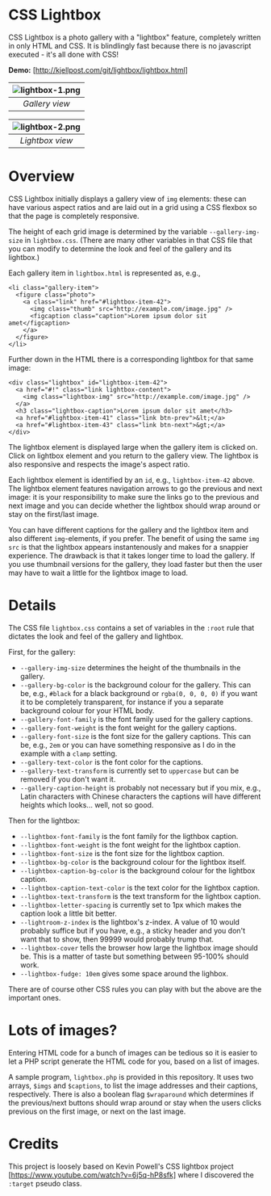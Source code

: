 # CSS Lightbox

CSS Lightbox is a photo gallery with a "lightbox" feature, completely
written in only HTML and CSS.  It is blindlingly fast because there
is no javascript executed - it's all done with CSS!

**Demo:** [http://kjellpost.com/git/lightbox/lightbox.html]



| ![lightbox-1.png](http://kjellpost.com/git/lightbox/lightbox-1.png) | 
|:--:| 
| *Gallery view* |

| ![lightbox-2.png](http://kjellpost.com/git/lightbox/lightbox-2.png) | 
|:--:| 
| *Lightbox view* |


# Overview

CSS Lightbox initially displays a gallery view of `img` elements: these can
have various aspect ratios and are laid out in a grid using a CSS flexbox so 
that the page is completely responsive.

The height of each grid image is determined by the variable
`--gallery-img-size` in `lightbox.css`.  (There are many other
variables in that CSS file that you can modify to determine the look and
feel of the gallery and its lightbox.)

Each gallery item in `lightbox.html` is represented as, e.g.,

```
<li class="gallery-item">
  <figure class="photo">
    <a class="link" href="#lightbox-item-42">
      <img class="thumb" src="http://example.com/image.jpg" />
      <figcaption class="caption">Lorem ipsum dolor sit amet</figcaption>
    </a>
  </figure>
</li>
```
Further down in the HTML there is a corresponding lightbox for that
same image:
```
<div class="lightbox" id="lightbox-item-42">
  <a href="#!" class="link lightbox-content">
    <img class="lightbox-img" src="http://example.com/image.jpg" />
  </a>
  <h3 class="lightbox-caption">Lorem ipsum dolor sit amet</h3>
  <a href="#lightbox-item-41" class="link btn-prev">&lt;</a>
  <a href="#lightbox-item-43" class="link btn-next">&gt;</a>
</div>
```
The lightbox element is displayed large when the gallery item is clicked on.
Click on lightbox element and you return to the gallery view.
The lightbox is also responsive and respects the image's aspect ratio.

Each lightbox element is identified by an `id`, e.g., `lightbox-item-42` above.
The lightbox element features navigation arrows to go the previous and next
image: it is your responsibility to make sure the links go to the previous
and next image and you can decide whether the lightbox should wrap around or
stay on the first/last image.

You can have different captions for the gallery and the lightbox item
and also different `img`-elements, if you prefer. The benefit of using the
same `img` `src` is that the lightbox appears instantenously and makes for
a snappier experience.  The drawback is that it takes longer time to load
the gallery.  If you use thumbnail versions for the gallery, they load faster
but then the user may have to wait a little for the lightbox image to load.

# Details

The CSS file `lightbox.css` contains a set of variables in the `:root`
rule that dictates the look and feel of the gallery and lightbox.

First, for the gallery:

- `--gallery-img-size` determines the height of the thumbnails in the gallery.
- `--gallery-bg-color` is the background colour for the gallery.  This can be,
e.g., `#black` for a black background or `rgba(0, 0, 0, 0)` if you want it to
be completely transparent, for instance if you a separate background colour
for your HTML body.
- `--gallery-font-family` is the font family used for the gallery captions.
- `--gallery-font-weight` is the font weight for the gallery captions.
- `--gallery-font-size` is the font size for the gallery captions.  This can
be, e.g., `2em` or you can have something responsive as I do in the example with
a `clamp` setting.
- `--gallery-text-color` is the font color for the captions.
- `--gallery-text-transform` is currently set to `uppercase` but can be removed
if you don't want it.
- `--gallery-caption-height` is probably not necessary but if you mix, e.g.,
Latin characters with Chinese characters the captions will have different
heights which looks... well, not so good.

Then for the lightbox:

- `--lightbox-font-family` is the font family for the ligthbox caption.
- `--lightbox-font-weight` is the font weight for the lightbox caption.
- `--lightbox-font-size` is the font size for the lightbox caption.
- `--lightbox-bg-color` is the background colour for the lightbox itself.
- `--lightbox-caption-bg-color` is the background colour for the lightbox caption.
- `--lightbox-caption-text-color` is the text color for the lightbox caption.
- `--lightbox-text-transform` is the text transform for the lightbox caption.
- `--lightbox-letter-spacing` is currently set to 1px which makes the caption look a little bit better.
- `--lightroom-z-index` is the lightbox's z-index.  A value of 10 would probably
suffice but if you have, e.g., a sticky header and you don't want that to show,
then 99999 would probably trump that.
- `--lightbox-cover` tells the browser how large the lightbox image should be.
This is a matter of taste but something between 95-100% should work.
- `--lightbox-fudge: 10em` gives some space around the lighbox.

There are of course other CSS rules you can play with but the above are the
important ones.

# Lots of images?

Entering HTML code for a bunch of images can be tedious so it is easier
to let a PHP script generate the HTML code for you, based on a list of images.

A sample program, `lightbox.php` is provided in this repository.  It uses
two arrays, `$imgs` and `$captions`, to list the image addresses and their
captions, respectively.  There is also a boolean flag `$wraparound` which
determines if the previous/next buttons should wrap around or stay when
the users clicks previous on the first image, or next on the last image.

# Credits

This project is loosely based on Kevin Powell's CSS lightbox project
[https://www.youtube.com/watch?v=6j5q-hP8sfk]
where I discovered the `:target` pseudo class.

